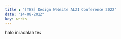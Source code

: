 ```yaml
---
title : "[TES] Design Website ALZI Conference 2022"
date: "14-08-2022"
key: works
---
```


halo ini adalah tes